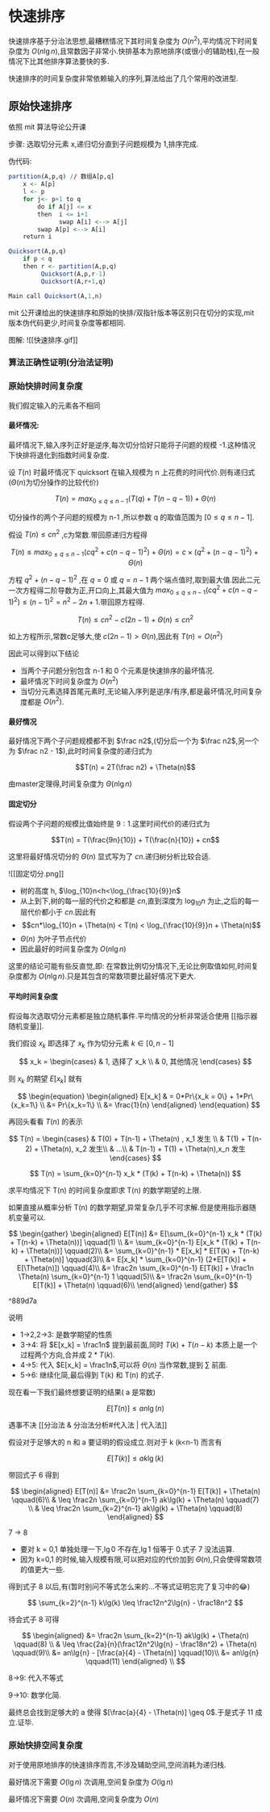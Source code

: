 # 快速排序

快速排序基于分治法思想,最糟糕情况下其时间复杂度为 $O(n^2)$,平均情况下时间复杂度为 $O(n \lg n)$,且常数因子非常小.快排基本为原地排序(或很小的辅助栈),在一般情况下比其他排序算法要快的多.

快速排序的时间复杂度非常依赖输入的序列,算法给出了几个常用的改进型.

## 原始快速排序

依照 mit 算法导论公开课

步骤: 选取切分元素 x,递归切分直到子问题规模为 1,排序完成.

伪代码:

```r
partition(A,p,q) // 数组A[p,q]
    x <- A[p]
    l <- p
    for j<- p+1 to q
        do if A[j] <= x
        then  i <= i+1
              swap A[i] <--> A[j]
        swap A[p] <--> A[i]
    return i

Quicksort(A,p,q)
    if p < q
    then r <- partition(A,p,q)
         Quicksort(A,p,r-1)
         Quicksort(A,r+1,q)

Main call Quicksort(A,1,n)       
```

mit 公开课给出的快速排序和原始的快排/双指针版本等区别只在切分的实现,mit 版本伪代码更少,时间复杂度等都相同.

图解: ![[快速排序.gif]]

### 算法正确性证明(分治法证明)

### 原始快排时间复杂度

我们假定输入的元素各不相同

#### 最坏情况:

最坏情况下,输入序列正好是逆序,每次切分恰好只能将子问题的规模 -1.这种情况下快排将退化到指数时间复杂度.

设 $T(n)$ 时最坏情况下 quicksort 在输入规模为 n 上花费的时间代价.则有递归式 ($\Theta(n)$为切分操作的比较代价)

$$T(n) = max_{0\leq q \leq n-1}(T(q)+T(n-q-1)) + \Theta(n)$$
 
切分操作的两个子问题的规模为 n-1 ,所以参数 q 的取值范围为 $[0\leq q \leq n-1]$.

假设 $T(n) \leq cn^2$ ,c为常数.带回原递归方程得

$$
T(n) \leq max_{0\leq q \leq n-1}(cq^2 + c(n-q-1)^2) + \Theta(n) = c \times (q^2 + (n-q-1)^2) + \Theta(n)
$$

方程 $q^2 + (n-q-1)^2$ ,在 $q = 0$ 或 $q=n-1$ 两个端点值时,取到最大值.因此二元一次方程得二阶导数为正,开口向上,其最大值为 $max_{0\leq q \leq n-1}(cq^2 + c(n-q-1)^2) \leq (n-1)^2 = n^2 -2n + 1$.带回原方程得.

$$T(n) \leq cn^2 - c(2n-1) + \Theta(n) \leq cn^2$$

如上方程所示,常数c足够大,使 $c(2n-1) > \Theta(n)$,因此有 $T(n) = O(n^2)$

因此可以得到以下结论
- 当两个子问题分别包含 n-1 和 0 个元素是快速排序的最坏情况.
- 最坏情况下时间复杂度为 $O(n^2)$
- 当切分元素选择首尾元素时,无论输入序列是逆序/有序,都是最坏情况,时间复杂度都是 $O(n^2)$.

#### 最好情况

最好情况下两个子问题规模都不到 $\frac n2$,(切分后一个为 $\frac n2$,另一个为 $\frac n2 - 1$),此时时间复杂度的递归式为

$$T(n) = 2T(\frac n2) + \Theta(n)$$

由master定理得,时间复杂度为 $\Theta(n \lg n)$

#### 固定切分

假设两个子问题的规模比值始终是 $9:1$.这里时间代价的递归式为

$$T(n) = T(\frac{9n}{10}) +  T(\frac{n}{10}) + cn$$

这里将最好情况切分的 $\Theta(n)$ 显式写为了 $cn$.递归树分析比较合适.

![[固定切分.png]]

- 树的高度 h, $\log_{10}n<h<\log_{\frac{10}{9}}n$
- 从上到下,树的每一层的代价之和都是 $cn$,直到深度为 $\log_{10} n$ 为止,之后的每一层代价都小于 $cn$.因此有
- $$cn*\log_{10}n + \Theta(n) < T(n) < \log_{\frac{10}{9}}n + \Theta(n)$$
- $\Theta(n)$ 为叶子节点代价
- 因此最好的时间复杂度为 $O(n \lg n)$

这里的结论可能有些反直觉,即: 在常数比例切分情况下,无论比例取值如何,时间复杂度都为 $O(n \lg n)$.只是其包含的常数项要比最好情况下更大.

#### 平均时间复杂度

假设每次选取切分元素都是独立随机事件.平均情况的分析非常适合使用 [[指示器随机变量]].

我们假设 $x_k$ 即选择了 $x_k$ 作为切分元素 $k \in [0,n-1]$

$$
x_k = \begin{cases}
& 1, 选择了 x_k \\
& 0, 其他情况
\end{cases}
$$

则 $x_k$ 的期望 $E[x_k]$ 就有

$$
\begin{equation}
\begin{aligned}
E[x_k] & = 0*Pr\{x_k = 0\} + 1*Pr\{x_k=1\} \\
&= Pr\{x_k=1\} \\
&= \frac{1}{n}
\end{aligned}
\end{equation}
$$

再回头看看 $T(n)$ 的表示

$$
T(n) = 
\begin{cases}
& T(0) + T(n-1) + \Theta(n) , x_1 发生 \\
& T(1) + T(n-2) + \Theta(n), x_2 发生\\
& ...\\
& T(n-1) + T(1) + \Theta(n),x_n 发生
\end{cases}
$$

$$
T(n) = \sum_{k=0}^{n-1} x_k * (T(k) + T(n-k) + \Theta(n))
$$

求平均情况下 T(n) 的时间复杂度即求 T(n) 的数学期望的上限.

如果直接从概率分析 T(n) 的数学期望,异常复杂几乎不可求解.但是使用指示器随机变量可以.

$$
\begin{gather}
\begin{aligned}
E[T(n)] &= E[\sum_{k=0}^{n-1} x_k * (T(k) + T(n-k) + \Theta(n))]  \qquad(1) \\
&= \sum_{k=0}^{n-1} E[x_k * (T(k) + T(n-k) + \Theta(n))] \qquad(2)\\
&= \sum_{k=0}^{n-1} * E[x_k] * E[T(k) + T(n-k) + \Theta(n)]  \qquad(3)\\
&= E[x_k] * \sum_{k=0}^{n-1} (2*E[T(k)] + E[\Theta(n)]) \qquad(4)\\
&= \frac2n \sum_{k=0}^{n-1} E[T(k)] + \frac1n \Theta(n) \sum_{k=0}^{n-1} 1 \qquad(5)\\
&= \frac2n \sum_{k=0}^{n-1} E[T(k)] + \Theta(n) \qquad(6)\\
\end{aligned}
\end{gather}
$$

^889d7a

说明

- 1->2,2->3: 是数学期望的性质
- 3->4: 将 $E[x_k] = \frac1n$ 提到最前面,同时 $T(k) + T(n-k)$ 本质上是一个过程两个方向,合并成 $2*T(k)$.
- 4->5: 代入 $E[x_k] = \frac1n$,可以将 $\Theta(n)$ 当作常数,提到 $\sum$ 前面.
- 5->6: 继续化简,最后得到 T(k) 和 T(n) 的式子.

现在看一下我们最终想要证明的结果( a 是常数)

$$
E[T(n)] \leq an\lg(n)
$$

遇事不决 [[分治法 & 分治法分析#代入法 | 代入法]]

假设对于足够大的 n 和 a 要证明的假设成立.则对于 k (k<n-1) 而言有

$$
E[T(k)] \leq ak\lg(k)
$$

带回式子 6 得到

$$
\begin{aligned}
 E[T(n)] &= \frac2n \sum_{k=0}^{n-1} E[T(k)] + \Theta(n) \qquad(6)\\
 & \leq \frac2n \sum_{k=0}^{n-1} ak\lg(k) + \Theta(n) \qquad(7) \\
& \leq \frac2n \sum_{k=2}^{n-1} ak\lg(k) + \Theta(n) \qquad(8)
\end{aligned}
$$

7 -> 8

- 要对 k = 0,1 单独处理一下,$\lg0$ 不存在,$\lg1$ 恒等于 0.式子 7 没法运算.
- 因为 k=0,1 的时候,输入规模有限,可以把对应的代价加到 $\Theta(n)$,只会使得常数项的值更大一些.

得到式子 8 以后,有(暂时别问不等式怎么来的...不等式证明忘完了复习中的😂)

$$
\sum_{k=2}^{n-1} k\lg(k) \leq \frac12n^2\lg{n} - \frac18n^2 
$$

待会式子 8 可得

$$
\begin{aligned}
&= \frac2n \sum_{k=2}^{n-1} ak\lg(k) + \Theta(n) \qquad(8) \\
& \leq \frac{2a}{n}(\frac12n^2\lg{n} - \frac18n^2) + \Theta(n) \qquad(9)\\
&= an\lg{n} - [\frac{a}{4} - \Theta(n)] \qquad(10)\\
&= an\lg{n} \qquad(11)
\end{aligned} \\
$$

8->9: 代入不等式

9->10: 数学化简.

最终总会找到足够大的 a 使得 $[\frac{a}{4} - \Theta(n)] \geq 0$.于是式子 11 成立.证毕.

### 原始快排空间复杂度

对于使用原地排序的快速排序而言,不涉及辅助空间,空间消耗为递归栈.

最好情况下需要 $O(\lg n)$ 次调用,空间复杂度为 $O(\lg n)$

最坏情况下需要 $O(n)$ 次调用,空间复杂度为 $O(n)$